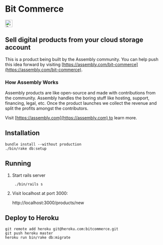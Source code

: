 # Bit Commerce

<a href="https://assembly.com/bit-commerce/bounties?utm_campaign=assemblage&utm_source=bit-commerce&utm_medium=repo_badge"><img src="https://asm-badger.herokuapp.com/bit-commerce/badges/tasks.svg" height="24px" alt="Open Tasks" /></a>

## Sell digital products from your cloud storage account

This is a product being built by the Assembly community. You can help push this idea forward by visiting [https://assembly.com/bit-commerce](https://assembly.com/bit-commerce).

### How Assembly Works

Assembly products are like open-source and made with contributions from the community. Assembly handles the boring stuff like hosting, support, financing, legal, etc. Once the product launches we collect the revenue and split the profits amongst the contributors.

Visit [https://assembly.com](https://assembly.com) to learn more.

## Installation

    bundle install --without production
    ./bin/rake db:setup

## Running

1. Start rails server

        ./bin/rails s

2. Visit localhost at port 3000:

    http://localhost:3000/products/new

## Deploy to Heroku

    git remote add heroku git@heroku.com:bitcommerce.git
    git push heroku master
    heroku run bin/rake db:migrate

